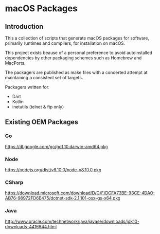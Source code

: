 # macOS Packages

## Introduction

This a collection of scripts that generate macOS packages for software, primarily runtimes and compilers, for installation on macOS.

This project exists beause of a personal preference to avoid autoinstalled dependencies by other packaging schemes such as Homebrew and MacPorts.

The packagers are published as make files with a concerted attempt at maintaining a consistent set of targets.

Packagers written for:

- Dart
- Kotlin
- inetutils (telnet & ftp only)

## Existing OEM Packages

### Go

https://dl.google.com/go/go1.10.darwin-amd64.pkg

### Node

https://nodejs.org/dist/v8.10.0/node-v8.10.0.pkg

### CSharp

https://download.microsoft.com/download/D/C/F/DCFA73BE-93CE-4DA0-AB76-98972FD6E475/dotnet-sdk-2.1.101-osx-gs-x64.pkg

### Java

http://www.oracle.com/technetwork/java/javase/downloads/jdk10-downloads-4416644.html

